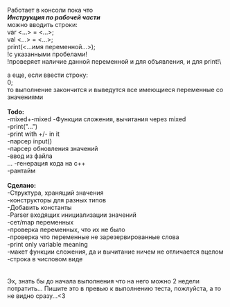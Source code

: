 Работает в консоли пока что\
***Инструкция по рабочей части***\
можно вводить строки:\
var <...> = <...>;\
val <...> = <...>;\
print(<...имя переменной...>);
\
!с указанными пробелами!\
!проверяет наличие данной переменной и для объявления, и для print!\

а еще, если ввести строку:\
0;
\
то выполнение закончится и выведутся все имеющиеся переменные со значениями
\
\
**Todo:**\
	-mixed+-mixed
	-Функции сложения, вычитания через mixed\
	-print("...")\
	-print with +/- in it\
	-парсер input()\
	-парсер обновления значений\
	-ввод из файла\
	...
	-генерация кода на с++\
	-рантайм
\
\
**Сделано:**\
	-Структура, хранящий значения\
	-конструкторы для разных типов\
	-Добавить константы\
	-Parser входящих инициализации значений\
	-сет/map переменных\
	-проверка переменных, что их не было\
	-проверка что переменные не зарезервированные слова\
	-print only variable meaning\
	-макет функции сложения, да и вычитание ничем не отличается вцелом\
	-строка в числовом виде\
\
\
Эх, знать бы до начала выполнения что на него можно 2 недели потратить...
Пишите это в превью к выполнению теста, пожлуйста, а то не видно сразу...<3
